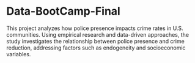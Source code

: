 # Data-BootCamp-Final

This project analyzes how police presence impacts crime rates in U.S. communities. Using empirical research and data-driven approaches, the study investigates the relationship between police presence and crime reduction, addressing factors such as endogeneity and socioeconomic variables.
